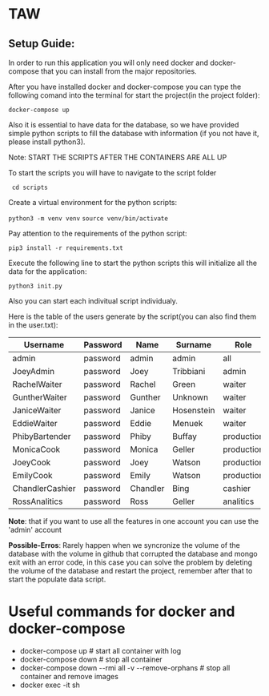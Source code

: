 # TAW
## Setup Guide:
In order to run this application you will only need docker and docker-compose that you can install from the major repositories.

After you have installed docker and docker-compose you can type the following comand into the terminal for start the project(in the project folder):

``` docker-compose up ```

Also it is essential to have data for the database, so we have provided simple python
scripts to fill the database with information (if you not have it, please install python3).

Note: START THE SCRIPTS AFTER THE CONTAINERS ARE ALL UP

To start the scripts you will have to navigate to the script folder

``` cd scripts```

Create a virtual environment for the python scripts:

``` python3 -m venv venv ```
``` source venv/bin/activate ```

Pay attention to the requirements of the python script:

``` pip3 install -r requirements.txt ```

Execute the following line to start the python scripts
this will initialize all the data for the application:

``` python3 init.py ```

Also you can start each indivitual script individualy.

Here is the table of the users generate by the script(you can also find them in the user.txt):

| **Username**   | **Password** | **Name**  | **Surname**  | **Role**   |
| -------------- | ------------ | --------- | ------------ | ---------- |
| admin          | password     | admin     | admin        | all        |
| JoeyAdmin      | password     | Joey      | Tribbiani    | admin      |
| RachelWaiter   | password     | Rachel    | Green        | waiter     |
| GuntherWaiter  | password     | Gunther   | Unknown      | waiter     |
| JaniceWaiter   | password     | Janice    | Hosenstein   | waiter     |
| EddieWaiter    | password     | Eddie     | Menuek       | waiter     |
| PhibyBartender | password     | Phiby     | Buffay       | production |
| MonicaCook     | password     | Monica    | Geller       | production |
| JoeyCook       | password     | Joey      | Watson       | production |
| EmilyCook      | password     | Emily     | Watson       | production |
| ChandlerCashier| password     | Chandler  | Bing         | cashier    |
| RossAnalitics  | password     | Ross      | Geller       | analitics  |

**Note**: that if you want to use all the features in one account you can use the 'admin' account

**Possible-Erros**: Rarely happen when we syncronize the volume of the database with the volume in github that corrupted the database and mongo exit with an error code, in this case you can solve the problem by deleting the volume of the database and restart the project, remember after that to start the populate data script.


# Useful commands for docker and docker-compose
- docker-compose up # start all container with log
- docker-compose down # stop all container
- docker-compose down --rmi all -v --remove-orphans # stop all container and remove images
- docker exec -it <container-name-or-id> sh

